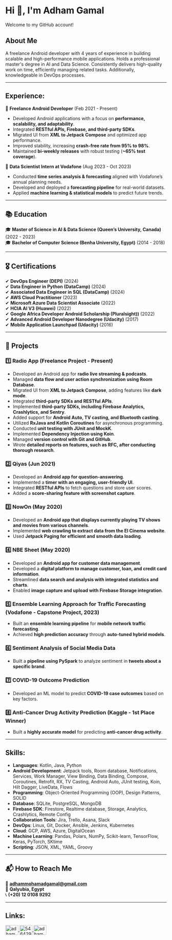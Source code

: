 # Hi 👋, I'm Adham Gamal  

Welcome to my GitHub account!  

## About Me  

A freelance Android developer with 4 years of experience in building scalable and high-performance mobile applications. Holds a professional master's degree in AI and Data Science. Consistently delivers high-quality work on time, efficiently managing related tasks. Additionally, knowledgeable in DevOps processes.  

---

## Experience:  
🔹 **Freelance Android Developer** (Feb 2021 - Present)  
- Developed Android applications with a focus on **performance, scalability, and adaptability**.  
- Integrated **RESTful APIs, Firebase, and third-party SDKs**.  
- Migrated UI from **XML to Jetpack Compose** and optimized app performance.  
- Improved stability, increasing **crash-free rate from 95% to 98%**.  
- Maintained **bi-weekly releases** with robust testing (**~65% test coverage**).  

🔹 **Data Scientist Intern at Vodafone** (Aug 2023 - Oct 2023)  
- Conducted **time series analysis & forecasting** aligned with Vodafone’s annual planning needs.  
- Developed and deployed a **forecasting pipeline** for real-world datasets.  
- Applied **machine learning & statistical models** to predict future trends.  

---

## 📚 Education  
🎓 **Master of Science in AI & Data Science (Queen’s University, Canada)** (2022 - 2023)  
🎓 **Bachelor of Computer Science (Benha University, Egypt)** (2014 - 2018)  

---

## 🎖️ Certifications  
✔ **DevOps Engineer (DEPI)** (2024)  
✔ **Data Engineer in Python (DataCamp)** (2024)  
✔ **Associated Data Engineer in SQL (DataCamp)** (2024)  
✔ **AWS Cloud Practitioner** (2023)  
✔ **Microsoft Azure Data Scientist Associate** (2022)  
✔ **HCIA AI V3 (Huawei)** (2022)  
✔ **Google Africa Developer Android Scholarship (Pluralsight))** (2022)  
✔ **Advanced Android Developer Nanodegree (Udacity)** (2017)  
✔ **Mobile Application Launchpad (Udacity)** (2016)  

---

## 📌 Projects  

### 1️⃣ **Radio App** (Freelance Project - Present)  
- Developed an Android app for **radio live streaming & podcasts**.  
- Managed **data flow and user action synchronization using Room Database**.  
- Migrated UI from **XML to Jetpack Compose**, adding features like **dark mode**.  
- Integrated **third-party SDKs and RESTful APIs**.  
- Implemented **third-party SDKs, including Firebase Analytics, Crashlytics, and Sentry**.  
- Added support for **Android Auto, TV casting, and Bluetooth casting**.  
- Utilized **RxJava and Kotlin Coroutines** for asynchronous programming.  
- Conducted **unit testing with JUnit and MockK**.  
- Implemented **Dependency Injection using Koin**.  
- Managed **version control with Git and GitHub**.  
- Wrote **detailed reports on features, such as RFC, after conducting thorough research**.  

### 2️⃣ **Qiyas** (Jun 2021)  
- Developed an **Android app for question-answering**.  
- Implemented a **timer with an engaging, user-friendly UI**.  
- Integrated **RESTful APIs** to fetch questions and store user scores.  
- Added a **score-sharing feature with screenshot capture**.  

### 3️⃣ **NowOn** (May 2020)  
- Developed an **Android app that displays currently playing TV shows and movies from various channels**.  
- Implemented **web crawling to extract data from the El Cinema website**.  
- Used **Jetpack Paging for efficient and smooth data loading**.  

### 4️⃣ **NBE Sheet** (May 2020)  
- Developed an **Android app for customer data management**.  
- Developed a **digital platform to manage customer, loan, and credit card information**.  
- Streamlined **data search and analysis with integrated statistics and charts**.  
- Enabled **image capture and upload with Firebase Storage integration**.  

### 5️⃣ **Ensemble Learning Approach for Traffic Forecasting (Vodafone - Capstone Project, 2023)**  
- Built an **ensemble learning pipeline** for **mobile network traffic forecasting**.  
- Achieved **high prediction accuracy** through **auto-tuned hybrid models**.  

### 6️⃣ **Sentiment Analysis of Social Media Data**  
- Built a **pipeline using PySpark** to analyze sentiment in **tweets about a specific brand**.  

### 7️⃣ **COVID-19 Outcome Prediction**  
- Developed an ML model to predict **COVID-19 case outcomes** based on key factors.  

### 8️⃣ **Anti-Cancer Drug Activity Prediction (Kaggle - 1st Place Winner)**  
- Built a **highly accurate model** for predicting **anti-cancer drug activity**.  

---

## Skills: 
- **Languages**: Kotlin, Java, Python
- **Android Development**: Jetpack tools, Room database, Notifications, Services, Work Manager, View Binding, Data Binding, Compose, Coroutines, Retrofit, RX, TV Casting, Android Auto, JUnit testing, Koin, Hilt Dagger, LiveData, Flows
- **Programming**: Object-Oriented Programming (OOP), Design Patterns, SOLID
- **Database**: SQLite, PostgreSQL, MongoDB
- **Firebase SDK**: Firestore, Realtime database, Storage, Analytics, Crashlytics, Remote Config
- **Collaboration Tools**: Jira, Trello, Asana, Slack
- **DevOps**: Linux, Git, Docker, Ansible, Jenkins, Kubernetes
- **Cloud**: GCP, AWS, Azure, DigitalOcean
- **Machine Learning**: Pandas, Polars, NumPy, Scikit-learn, TensorFlow, Keras, PyTorch, SKtime
- **Scripting**: JSON, XML, YAML, Groovy

---

## 📬 How to Reach Me  
📧 **adhammohamadgamal@gmail.com**  
📍 **Qalyubia, Egypt**  
📞 **(+20) 12 0108 9292**  

---

## Links:
<p align="left">
  <a href="https://linkedin.com/in/adhammohamadgamal" target="blank">  
    <img align="center" src="https://raw.githubusercontent.com/rahuldkjain/github-profile-readme-generator/master/src/images/icons/Social/linked-in-alt.svg" alt="adhammohamadgamal" height="30" width="40" />  
  </a>  
  <a href="https://stackoverflow.com/users/5464294" target="blank">
    <img align="center" src="https://raw.githubusercontent.com/rahuldkjain/github-profile-readme-generator/master/src/images/icons/Social/stack-overflow.svg" alt="5464294" height="30" width="40" />
  </a>
  <a href="https://kaggle.com/adhamgamal22" target="blank">
    <img align="center" src="https://raw.githubusercontent.com/rahuldkjain/github-profile-readme-generator/master/src/images/icons/Social/kaggle.svg" alt="adhamgamal22" height="30" width="40" />
  </a>
</p>
